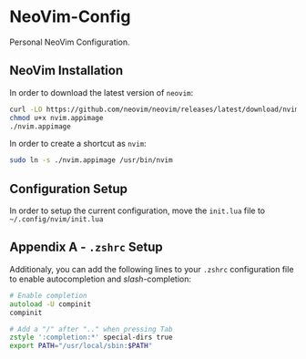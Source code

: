 # NeoVim-Config
Personal NeoVim Configuration.

## NeoVim Installation

In order to download the latest version of `neovim`:
```zsh
curl -LO https://github.com/neovim/neovim/releases/latest/download/nvim.appimage
chmod u+x nvim.appimage
./nvim.appimage
```

In order to create a shortcut as `nvim`:
```zsh
sudo ln -s ./nvim.appimage /usr/bin/nvim
```

## Configuration Setup

In order to setup the current configuration, move the `init.lua` file to `~/.config/nvim/init.lua`

## Appendix A - `.zshrc` Setup

Additionaly, you can add the following lines to your `.zshrc` configuration file to enable autocompletion and *slash*-completion: 
```zsh
# Enable completion
autoload -U compinit
compinit

# Add a "/" after ".." when pressing Tab
zstyle ':completion:*' special-dirs true
export PATH="/usr/local/sbin:$PATH"
```
